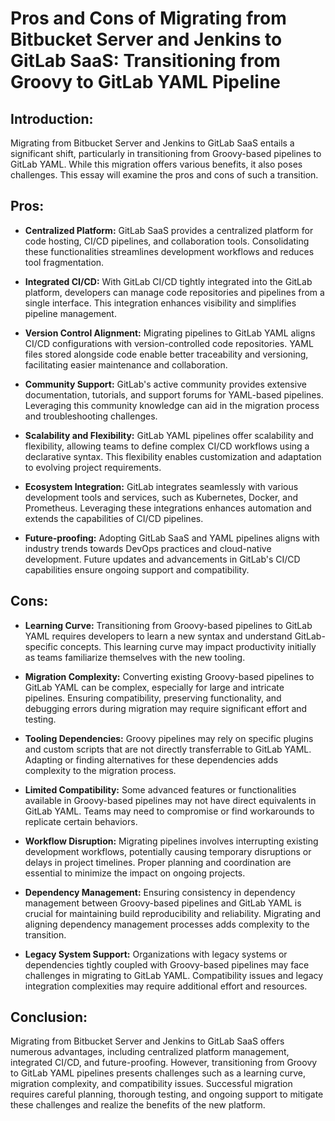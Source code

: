 # Pros and Cons of Migrating from Bitbucket Server and Jenkins to GitLab SaaS: Transitioning from Groovy to GitLab YAML Pipeline

## Introduction:
Migrating from Bitbucket Server and Jenkins to GitLab SaaS entails a significant shift, particularly in transitioning from Groovy-based pipelines to GitLab YAML. While this migration offers various benefits, it also poses challenges. This essay will examine the pros and cons of such a transition.

## Pros:

- **Centralized Platform:** GitLab SaaS provides a centralized platform for code hosting, CI/CD pipelines, and collaboration tools. Consolidating these functionalities streamlines development workflows and reduces tool fragmentation.
  
- **Integrated CI/CD:** With GitLab CI/CD tightly integrated into the GitLab platform, developers can manage code repositories and pipelines from a single interface. This integration enhances visibility and simplifies pipeline management.
  
- **Version Control Alignment:** Migrating pipelines to GitLab YAML aligns CI/CD configurations with version-controlled code repositories. YAML files stored alongside code enable better traceability and versioning, facilitating easier maintenance and collaboration.
  
- **Community Support:** GitLab's active community provides extensive documentation, tutorials, and support forums for YAML-based pipelines. Leveraging this community knowledge can aid in the migration process and troubleshooting challenges.
  
- **Scalability and Flexibility:** GitLab YAML pipelines offer scalability and flexibility, allowing teams to define complex CI/CD workflows using a declarative syntax. This flexibility enables customization and adaptation to evolving project requirements.
  
- **Ecosystem Integration:** GitLab integrates seamlessly with various development tools and services, such as Kubernetes, Docker, and Prometheus. Leveraging these integrations enhances automation and extends the capabilities of CI/CD pipelines.
  
- **Future-proofing:** Adopting GitLab SaaS and YAML pipelines aligns with industry trends towards DevOps practices and cloud-native development. Future updates and advancements in GitLab's CI/CD capabilities ensure ongoing support and compatibility.

## Cons:

- **Learning Curve:** Transitioning from Groovy-based pipelines to GitLab YAML requires developers to learn a new syntax and understand GitLab-specific concepts. This learning curve may impact productivity initially as teams familiarize themselves with the new tooling.
  
- **Migration Complexity:** Converting existing Groovy-based pipelines to GitLab YAML can be complex, especially for large and intricate pipelines. Ensuring compatibility, preserving functionality, and debugging errors during migration may require significant effort and testing.
  
- **Tooling Dependencies:** Groovy pipelines may rely on specific plugins and custom scripts that are not directly transferrable to GitLab YAML. Adapting or finding alternatives for these dependencies adds complexity to the migration process.
  
- **Limited Compatibility:** Some advanced features or functionalities available in Groovy-based pipelines may not have direct equivalents in GitLab YAML. Teams may need to compromise or find workarounds to replicate certain behaviors.
  
- **Workflow Disruption:** Migrating pipelines involves interrupting existing development workflows, potentially causing temporary disruptions or delays in project timelines. Proper planning and coordination are essential to minimize the impact on ongoing projects.
  
- **Dependency Management:** Ensuring consistency in dependency management between Groovy-based pipelines and GitLab YAML is crucial for maintaining build reproducibility and reliability. Migrating and aligning dependency management processes adds complexity to the transition.
  
- **Legacy System Support:** Organizations with legacy systems or dependencies tightly coupled with Groovy-based pipelines may face challenges in migrating to GitLab YAML. Compatibility issues and legacy integration complexities may require additional effort and resources.

## Conclusion:
Migrating from Bitbucket Server and Jenkins to GitLab SaaS offers numerous advantages, including centralized platform management, integrated CI/CD, and future-proofing. However, transitioning from Groovy to GitLab YAML pipelines presents challenges such as a learning curve, migration complexity, and compatibility issues. Successful migration requires careful planning, thorough testing, and ongoing support to mitigate these challenges and realize the benefits of the new platform.
